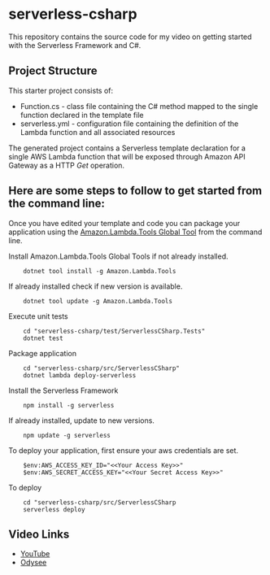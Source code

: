 # serverless-csharp
This repository contains the source code for my video on getting started with the Serverless Framework and C#.

## Project Structure

This starter project consists of:
* Function.cs - class file containing the C# method mapped to the single function declared in the template file
* serverless.yml - configuration file containing the definition of the Lambda function and all associated resources


The generated project contains a Serverless template declaration for a single AWS Lambda function that will be exposed through Amazon API Gateway as a HTTP *Get* operation. 

## Here are some steps to follow to get started from the command line:

Once you have edited your template and code you can package your application using the [Amazon.Lambda.Tools Global Tool](https://github.com/aws/aws-extensions-for-dotnet-cli#aws-lambda-amazonlambdatools) from the command line.

Install Amazon.Lambda.Tools Global Tools if not already installed.
```
    dotnet tool install -g Amazon.Lambda.Tools
```

If already installed check if new version is available.
```
    dotnet tool update -g Amazon.Lambda.Tools
```

Execute unit tests
```
    cd "serverless-csharp/test/ServerlessCSharp.Tests"
    dotnet test
```

Package application
```
    cd "serverless-csharp/src/ServerlessCSharp"
    dotnet lambda deploy-serverless
```

Install the Serverless Framework

```
    npm install -g serverless
```

If already installed, update to new versions.

```
    npm update -g serverless
```

To deploy your application, first ensure your aws credentials are set.

```
    $env:AWS_ACCESS_KEY_ID="<<Your Access Key>>"
    $env:AWS_SECRET_ACCESS_KEY="<<Your Secret Access Key>>"
```

To deploy
```
    cd "serverless-csharp/src/ServerlessCSharp
    serverless deploy
```

## Video Links
* [YouTube](https://youtu.be/YDpvPoejruA)
* [Odysee](https://odysee.com/@ncipollina:2/serverless-csharp:7)
